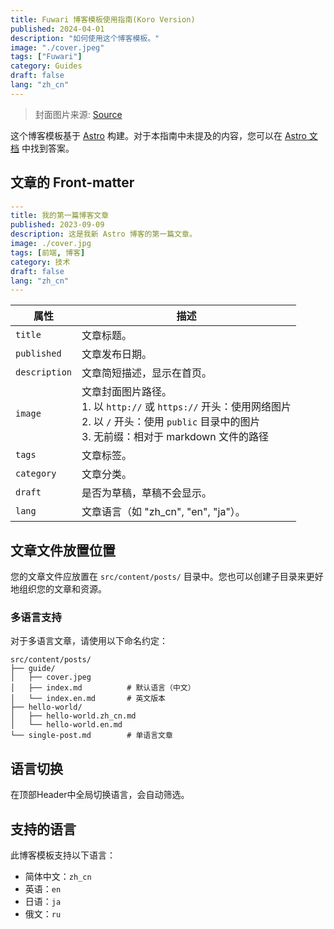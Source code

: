 ```yaml
---
title: Fuwari 博客模板使用指南(Koro Version)
published: 2024-04-01
description: "如何使用这个博客模板。"
image: "./cover.jpeg"
tags: ["Fuwari"]
category: Guides
draft: false
lang: "zh_cn"
---
```


> 封面图片来源: [Source](https://image.civitai.com/xG1nkqKTMzGDvpLrqFT7WA/208fc754-890d-4adb-9753-2c963332675d/width=2048/01651-1456859105-(colour_1.5),girl,_Blue,yellow,green,cyan,purple,red,pink,_best,8k,UHD,masterpiece,male%20focus,%201boy,gloves,%20ponytail,%20long%20hair,.jpeg)

这个博客模板基于 [Astro](https://astro.build/) 构建。对于本指南中未提及的内容，您可以在 [Astro 文档](https://docs.astro.build/) 中找到答案。

## 文章的 Front-matter

```yaml
---
title: 我的第一篇博客文章
published: 2023-09-09
description: 这是我新 Astro 博客的第一篇文章。
image: ./cover.jpg
tags: [前端, 博客]
category: 技术
draft: false
lang: "zh_cn"
---
```

| 属性          | 描述                                                                                                                                                                                                 |
|---------------|------------------------------------------------------------------------------------------------------------------------------------------------------------------------------------------------------|
| `title`       | 文章标题。                                                                                                                                                                                      |
| `published`   | 文章发布日期。                                                                                                                                                                            |
| `description` | 文章简短描述，显示在首页。                                                                                                                                                                   |
| `image`       | 文章封面图片路径。<br/>1. 以 `http://` 或 `https://` 开头：使用网络图片<br/>2. 以 `/` 开头：使用 `public` 目录中的图片<br/>3. 无前缀：相对于 markdown 文件的路径 |
| `tags`        | 文章标签。                                                                                                                                                                                       |
| `category`    | 文章分类。                                                                                                                                                                                   |
| `draft`        | 是否为草稿，草稿不会显示。                                                                                                                                                                    |
| `lang`        | 文章语言（如 "zh_cn", "en", "ja"）。                                                                                                                                                    |

## 文章文件放置位置

您的文章文件应放置在 `src/content/posts/` 目录中。您也可以创建子目录来更好地组织您的文章和资源。

### 多语言支持

对于多语言文章，请使用以下命名约定：

```
src/content/posts/
├── guide/
│   ├── cover.jpeg
│   ├── index.md          # 默认语言（中文）
│   └── index.en.md       # 英文版本
├── hello-world/
│   ├── hello-world.zh_cn.md
│   └── hello-world.en.md
└── single-post.md        # 单语言文章
```

## 语言切换
在顶部Header中全局切换语言，会自动筛选。

## 支持的语言

此博客模板支持以下语言：
- 简体中文：`zh_cn`
- 英语：`en`
- 日语：`ja`
- 俄文：`ru`

